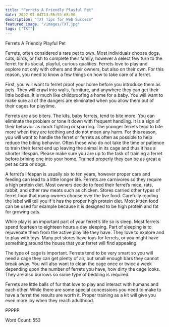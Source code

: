 ```yaml
---
title: "Ferrets A Friendly Playful Pet"
date: 2022-01-04T13:56:53-08:00
description: "TXT Tips for Web Success"
featured_image: "/images/TXT.jpg"
tags: ["TXT"]
---
```


Ferrets A Friendly Playful Pet

Ferrets, often considered a rare pet to own. Most individuals choose dogs, cats, birds, or fish to complete their family, however a select few turn to the ferret for its social, playful, curious qualities. Ferrets love to play and explore not only with others and their owners, but also on their own. For this reason, you need to know a few things on how to take care of a ferret.

First, you will want to ferret proof your home before you introduce them as pets. They will crawl into walls, furniture, and anywhere they can get their little bodies. It is much like childproofing a home for a baby. You will want to make sure all of the dangers are eliminated when you allow them out of their cages for playtime.

Ferrets are also biters. The kits, baby ferrets, tend to bite more. You can eliminate the problem or tone it down with frequent handling. It is a sign of their behavior as mock fighting or sparring. The younger ferrets tend to bite more when they are teething and do not mean any harm. For this reason, you will want to handle the ferret or ferrets as often as possible to help reduce the biting behavior. Often those who do not take the time or patience to train their ferret end up leaving the animal in its cage and thus it has a shorter lifespan. Please make sure you are up to the task of training a ferret before brining one into your home. Trained properly they can be as great a pet as cats or dogs.

A ferret’s lifespan is usually six to ten years, however proper care and feeding can lead to a little longer life. Ferrets are carnivores so they require a high protein diet. Most owners decide to feed their ferret’s mice, rats, rabbit, and other raw meats such as chicken. Stores carried other types of ferret food that many owners choose over the live food. Carefully reading the label will tell you if it has the proper high protein diet. Most kitten food can be used for example because it is designed to be high protein and fat for growing cats.

While play is an important part of your ferret’s life so is sleep. Most ferrets spend fourteen to eighteen hours a day sleeping. Part of sleeping is to rejuvenate them from the active play life they have. They love to explore and to play with toys. Many pet stores have toys for ferrets, or you might have something around the house that your ferret will find appealing. 

The type of cage is important. Ferrets tend to be very smart so you will need a cage they can get plenty of air, but small enough bars they cannot break away. You will also want to clean the cage once or twice a week depending upon the number of ferrets you have, how dirty the cage looks. They are also burrows so some type of bedding is required.

Ferrets are little balls of fur that love to play and interact with humans and each other.  While there are some special concessions you need to make to have a ferret the results are worth it. Proper training as a kit will give you even more joy when they reach adulthood.

PPPPP

Word Count: 553

